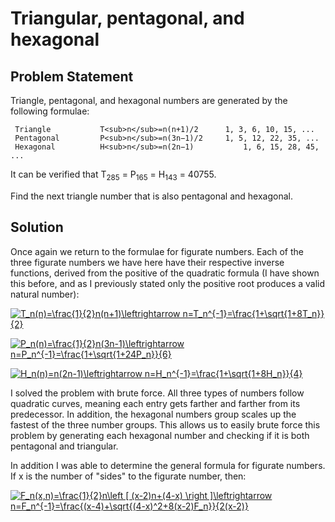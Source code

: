 # Triangular, pentagonal, and hexagonal

## Problem Statement

Triangle, pentagonal, and hexagonal numbers are generated by the following formulae:

     Triangle    	  	T<sub>n</sub>=n(n+1)/2 	  	1, 3, 6, 10, 15, ...
     Pentagonal 	  	P<sub>n</sub>=n(3n−1)/2	  	1, 5, 12, 22, 35, ...
     Hexagonal 	    	H<sub>n</sub>=n(2n−1) 	        1, 6, 15, 28, 45, ...

It can be verified that T<sub>285</sub> = P<sub>165</sub> = H<sub>143</sub> = 40755.

Find the next triangle number that is also pentagonal and hexagonal.

## Solution
Once again we return to the formulae for figurate numbers. Each of the three figurate numbers we have here have their respective inverse functions, derived from the positive of the quadratic formula (I have shown this before, and as I previously stated only the positive root produces a valid natural number):

<a href="https://www.codecogs.com/eqnedit.php?latex=T_n(n)=\frac{1}{2}n(n&plus;1)\leftrightarrow&space;n=T_n^{-1}=\frac{1&plus;\sqrt{1&plus;8T_n}}{2}" target="_blank"><img src="https://latex.codecogs.com/gif.latex?T_n(n)=\frac{1}{2}n(n&plus;1)\leftrightarrow&space;n=T_n^{-1}=\frac{1&plus;\sqrt{1&plus;8T_n}}{2}" title="T_n(n)=\frac{1}{2}n(n+1)\leftrightarrow n=T_n^{-1}=\frac{1+\sqrt{1+8T_n}}{2}" /></a>

<a href="https://www.codecogs.com/eqnedit.php?latex=P_n(n)=\frac{1}{2}n(3n-1)\leftrightarrow&space;n=P_n^{-1}=\frac{1&plus;\sqrt{1&plus;24P_n}}{6}" target="_blank"><img src="https://latex.codecogs.com/gif.latex?P_n(n)=\frac{1}{2}n(3n-1)\leftrightarrow&space;n=P_n^{-1}=\frac{1&plus;\sqrt{1&plus;24P_n}}{6}" title="P_n(n)=\frac{1}{2}n(3n-1)\leftrightarrow n=P_n^{-1}=\frac{1+\sqrt{1+24P_n}}{6}" /></a>

<a href="https://www.codecogs.com/eqnedit.php?latex=H_n(n)=n(2n-1)\leftrightarrow&space;n=H_n^{-1}=\frac{1&plus;\sqrt{1&plus;8H_n}}{4}" target="_blank"><img src="https://latex.codecogs.com/gif.latex?H_n(n)=n(2n-1)\leftrightarrow&space;n=H_n^{-1}=\frac{1&plus;\sqrt{1&plus;8H_n}}{4}" title="H_n(n)=n(2n-1)\leftrightarrow n=H_n^{-1}=\frac{1+\sqrt{1+8H_n}}{4}" /></a>

I solved the problem with brute force. All three types of numbers follow quadratic curves, meaning each entry gets farther and farther from its predecessor. In addition, the hexagonal numbers group scales up the fastest of the three number groups. This allows us to easily brute force this problem by generating each hexagonal number and checking if it is both pentagonal and triangular.

In addition I was able to determine the general formula for figurate numbers. If x is the number of "sides" to the figurate number, then:

<a href="https://www.codecogs.com/eqnedit.php?latex=F_n(x,n)=\frac{1}{2}n\left&space;[&space;(x-2)n&plus;(4-x)&space;\right&space;]\leftrightarrow&space;n=F_n^{-1}=\frac{(x-4)&plus;\sqrt{(4-x)^2&plus;8(x-2)F_n}}{2(x-2)}" target="_blank"><img src="https://latex.codecogs.com/gif.latex?F_n(x,n)=\frac{1}{2}n\left&space;[&space;(x-2)n&plus;(4-x)&space;\right&space;]\leftrightarrow&space;n=F_n^{-1}=\frac{(x-4)&plus;\sqrt{(4-x)^2&plus;8(x-2)F_n}}{2(x-2)}" title="F_n(x,n)=\frac{1}{2}n\left [ (x-2)n+(4-x) \right ]\leftrightarrow n=F_n^{-1}=\frac{(x-4)+\sqrt{(4-x)^2+8(x-2)F_n}}{2(x-2)}" /></a>
